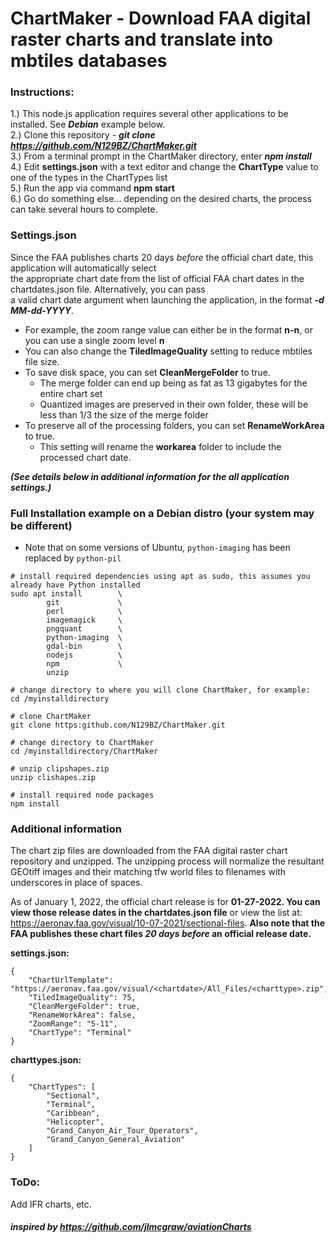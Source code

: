 # ChartMaker - Download FAA digital raster charts and translate into mbtiles databases  

### Instructions:   
1.) This node.js application requires several other applications to be installed. See ***Debian*** example below.              
2.) Clone this repository - ***git clone https://github.com/N129BZ/ChartMaker.git***            
3.) From a terminal prompt in the ChartMaker directory, enter ***npm install***                        
4.) Edit **settings.json** with a text editor and change the **ChartType** value to one of the types in the ChartTypes list                      
5.) Run the app via command **npm start**         
6.) Go do something else... depending on the desired charts, the process can take several hours to complete.
     
### Settings.json  
Since the FAA publishes charts 20 days *before* the official chart date, this application will automatically select                 
the appropriate chart date from the list of official FAA chart dates in the chartdates.json file.  Alternatively, you can pass              
a valid chart date argument when launching the application, in the format ***-d MM-dd-YYYY***.                     
                   
*  For example, the zoom range value can either be in the format **n-n**, or you can use a single zoom level **n**                
*  You can also change the **TiledImageQuality** setting to reduce mbtiles file size.   
*  To save disk space, you can set **CleanMergeFolder** to true.
   *  The merge folder can end up being as fat as 13 gigabytes for the entire chart set
   *  Quantized images are preserved in their own folder, these will be less than 1/3 the size of the merge folder
*  To preserve all of the processing folders, you can set **RenameWorkArea** to true.
   *  This setting will rename the **workarea** folder to include the processed chart date. 
                   
***(See details below in additional information for the all application settings.)***                                    

### Full Installation example on a Debian distro (your system may be different)
* Note that on some versions of Ubuntu, ```python-imaging``` has been replaced by ```python-pil```
```
# install required dependencies using apt as sudo, this assumes you already have Python installed
sudo apt install        \    
        git             \       
        perl            \
        imagemagick     \
        pngquant        \
        python-imaging  \
        gdal-bin        \
        nodejs          \
        npm             \
        unzip

# change directory to where you will clone ChartMaker, for example:
cd /myinstalldirectory

# clone ChartMaker
git clone https:github.com/N129BZ/ChartMaker.git
                            
# change directory to ChartMaker
cd /myinstalldirectory/ChartMaker
                                   
# unzip clipshapes.zip 
unzip clishapes.zip
                                    
# install required node packages
npm install                                      
```
### Additional information       
The chart zip files are downloaded from the FAA digital raster chart repository and unzipped. The unzipping process will normalize the resultant GEOtiff images and their matching tfw world files to filenames with underscores in place of spaces.     
       
As of January 1, 2022, the official chart release is for **01-27-2022. You can view those release dates in the chartdates.json file** or view the list at: https://aeronav.faa.gov/visual/10-07-2021/sectional-files. **Also note that the FAA publishes these chart files *20 days before* an official release date.**        
                       
                        
**settings.json:**                                                                                                              
```
{
    "ChartUrlTemplate": "https://aeronav.faa.gov/visual/<chartdate>/All_Files/<charttype>.zip",
    "TiledImageQuality": 75,
    "CleanMergeFolder": true,
    "RenameWorkArea": false,
    "ZoomRange": "5-11",
    "ChartType": "Terminal"
}
```
**charttypes.json:**
```
{
    "ChartTypes": [
        "Sectional",
        "Terminal",
        "Caribbean",
        "Helicopter",
        "Grand_Canyon_Air_Tour_Operators",
        "Grand_Canyon_General_Aviation"
    ]
}
```
### ToDo:    
Add IFR charts, etc.    
     
      
#### ***inspired by https://github.com/jlmcgraw/aviationCharts*** 


